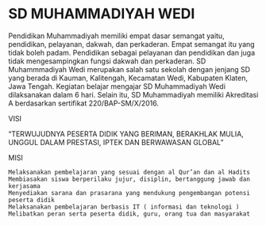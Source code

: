 # SD MUHAMMADIYAH WEDI

Pendidikan Muhammadiyah memiliki empat dasar semangat yaitu, pendidikan, pelayanan, dakwah, dan perkaderan. Empat semangat itu yang tidak boleh padam. Pendidikan sebagai pelayanan dan pendidikan dan juga tidak mengesampingkan fungsi dakwah dan perkaderan.
SD Muhammmadiyah Wedi merupakan salah satu sekolah dengan jenjang SD yang berada di Kauman, Kalitengah, Kecamatan Wedi, Kabupaten Klaten, Jawa Tengah. Kegiatan belajar mengajar SD Muhammadiyah Wedi dilaksanakan dalam 6 hari. Selain itu, SD Muhammadiyah memiliki Akreditasi A berdasarkan sertifikat 220/BAP-SM/X/2016.

VISI

“TERWUJUDNYA PESERTA DIDIK YANG BERIMAN, BERAKHLAK MULIA, UNGGUL DALAM PRESTASI, IPTEK DAN BERWAWASAN GLOBAL”


MISI

    Melaksanakan pembelajaran yang sesuai dengan al Qur’an dan al Hadits
    Membiasakan siswa berperilaku jujur, disiplin, bertanggung jawab dan kerjasama
    Menyediakan sarana dan prasarana yang mendukung pengembangan potensi peserta didik
    Melaksanakan pembelajaran berbasis IT ( informasi dan teknologi )
    Melibatkan peran serta peserta didik, guru, orang tua dan masyarakat
